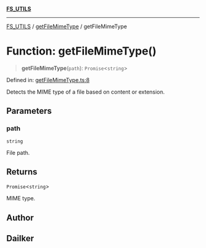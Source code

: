[**FS_UTILS**](../../README.md)

***

[FS_UTILS](../../README.md) / [getFileMimeType](../README.md) / getFileMimeType

# Function: getFileMimeType()

> **getFileMimeType**(`path`): `Promise`\<`string`\>

Defined in: [getFileMimeType.ts:8](https://github.com/dailker/everyutil/blob/7c30ec40bbb398255a9be572db0a537e8bcb9c11/src/fs/getFileMimeType.ts#L8)

Detects the MIME type of a file based on content or extension.

## Parameters

### path

`string`

File path.

## Returns

`Promise`\<`string`\>

MIME type.

## Author

## Dailker
